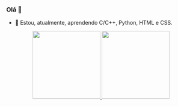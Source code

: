 ### Olá 👋


- 🌱 Estou, atualmente, aprendendo C/C++, Python, HTML e CSS.

<div align="center">
  <a href="https://github.com/jeziel-almeida">
  <img height="180em" src="https://github-readme-stats.vercel.app/api?username=jeziel-almeida&show_icons=true&theme=dracula&include_all_commits=true&count_private=true"/>
  <img height="180em" src="https://github-readme-stats.vercel.app/api/top-langs/?username=jeziel-almeida&layout=compact&langs_count=7&theme=dracula"/>
</div>










<!-- Comentário -->
<!--
**jeziel-almeida/jeziel-almeida** is a ✨ _special_ ✨ repository because its `README.md` (this file) appears on your GitHub profile.

Here are some ideas to get you started:

- 🔭 I’m currently working on ...
- 🌱 Estou, atualmente, aprendendo C/C++, Python, HTML e CSS.
- 👯 I’m looking to collaborate on ...
- 🤔 I’m looking for help with ...
- 💬 Ask me about ...
- 📫 How to reach me: ...
- 😄 Pronouns: ...
- ⚡ Fun fact: ...
-->
